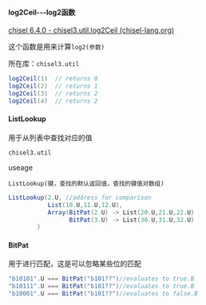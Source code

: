 #### log2Ceil---log2函数

[chisel 6.4.0 - chisel3.util.log2Ceil (chisel-lang.org)](https://www.chisel-lang.org/api/latest/chisel3/util/log2Ceil$.html)

这个函数是用来计算`log2(参数)`

所在库：`chisel3.util`

```scala
log2Ceil(1)  // returns 0
log2Ceil(2)  // returns 1
log2Ceil(3)  // returns 2
log2Ceil(4)  // returns 2
```

#### ListLookup

用于从列表中查找对应的值

`chisel3.util`

useage

```
ListLookup(键，查找的默认返回值，查找的键值对数组)
```

```scala
ListLookup(2.U, //address for comparison
           List(10.U,11.U,12.U),
           Array(BitPat(2.U) -> List(20.U,21.U,22.U)
                 BitPat(3.U) -> List(30.U,31.U,32.U)
        )
```

#### BitPat

用于进行匹配，这是可以忽略某些位的匹配

```scala
"b10101".U === BitPat("b101??")//evaluates to true.B
"b10111".U === BitPat("b101??")//evaluates to true.B
"b10001".U === BitPat("b101??")//evaluates to false.B
```
